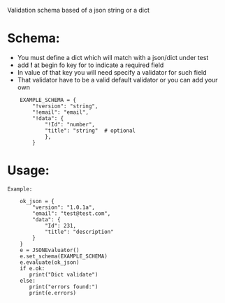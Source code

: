 Validation schema based of a json string or a dict

Schema:
=======
* You must define a dict which will match with a json/dict under test
* add **!** at begin fo key for to indicate a required field
* In value of that key you will need specify a validator for such field
* That validator have to be a valid default validator or you can add your own
```
    EXAMPLE_SCHEMA = {
        "!version": "string",
        "!email": "email",
        "!data": {
            "!Id": "number",
            "title": "string"  # optional
            },
        }
 ```
 

Usage:
======
    Example:
```
    ok_json = {
        "version": "1.0.1a",
        "email": "test@test.com",
        "data": {
            "Id": 231,
            "title": "description"
        }
    }
    e = JSONEvaluator()
    e.set_schema(EXAMPLE_SCHEMA)
    e.evaluate(ok_json)
    if e.ok:
       print("Dict validate")
    else:
       print("errors found:")
       print(e.errors)
        
```

